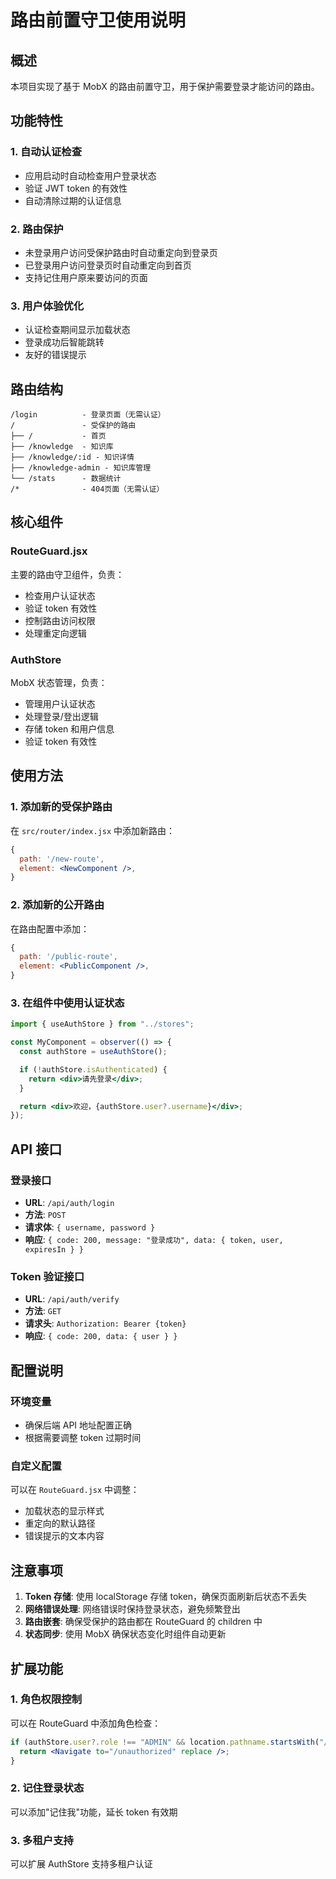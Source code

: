 # 路由前置守卫使用说明

## 概述

本项目实现了基于 MobX 的路由前置守卫，用于保护需要登录才能访问的路由。

## 功能特性

### 1. 自动认证检查

- 应用启动时自动检查用户登录状态
- 验证 JWT token 的有效性
- 自动清除过期的认证信息

### 2. 路由保护

- 未登录用户访问受保护路由时自动重定向到登录页
- 已登录用户访问登录页时自动重定向到首页
- 支持记住用户原来要访问的页面

### 3. 用户体验优化

- 认证检查期间显示加载状态
- 登录成功后智能跳转
- 友好的错误提示

## 路由结构

```
/login          - 登录页面（无需认证）
/               - 受保护的路由
├── /           - 首页
├── /knowledge  - 知识库
├── /knowledge/:id - 知识详情
├── /knowledge-admin - 知识库管理
└── /stats      - 数据统计
/*              - 404页面（无需认证）
```

## 核心组件

### RouteGuard.jsx

主要的路由守卫组件，负责：

- 检查用户认证状态
- 验证 token 有效性
- 控制路由访问权限
- 处理重定向逻辑

### AuthStore

MobX 状态管理，负责：

- 管理用户认证状态
- 处理登录/登出逻辑
- 存储 token 和用户信息
- 验证 token 有效性

## 使用方法

### 1. 添加新的受保护路由

在 `src/router/index.jsx` 中添加新路由：

```jsx
{
  path: '/new-route',
  element: <NewComponent />,
}
```

### 2. 添加新的公开路由

在路由配置中添加：

```jsx
{
  path: '/public-route',
  element: <PublicComponent />,
}
```

### 3. 在组件中使用认证状态

```jsx
import { useAuthStore } from "../stores";

const MyComponent = observer(() => {
  const authStore = useAuthStore();

  if (!authStore.isAuthenticated) {
    return <div>请先登录</div>;
  }

  return <div>欢迎，{authStore.user?.username}</div>;
});
```

## API 接口

### 登录接口

- **URL**: `/api/auth/login`
- **方法**: `POST`
- **请求体**: `{ username, password }`
- **响应**: `{ code: 200, message: "登录成功", data: { token, user, expiresIn } }`

### Token 验证接口

- **URL**: `/api/auth/verify`
- **方法**: `GET`
- **请求头**: `Authorization: Bearer {token}`
- **响应**: `{ code: 200, data: { user } }`

## 配置说明

### 环境变量

- 确保后端 API 地址配置正确
- 根据需要调整 token 过期时间

### 自定义配置

可以在 `RouteGuard.jsx` 中调整：

- 加载状态的显示样式
- 重定向的默认路径
- 错误提示的文本内容

## 注意事项

1. **Token 存储**: 使用 localStorage 存储 token，确保页面刷新后状态不丢失
2. **网络错误处理**: 网络错误时保持登录状态，避免频繁登出
3. **路由嵌套**: 确保受保护的路由都在 RouteGuard 的 children 中
4. **状态同步**: 使用 MobX 确保状态变化时组件自动更新

## 扩展功能

### 1. 角色权限控制

可以在 RouteGuard 中添加角色检查：

```jsx
if (authStore.user?.role !== "ADMIN" && location.pathname.startsWith("/admin")) {
  return <Navigate to="/unauthorized" replace />;
}
```

### 2. 记住登录状态

可以添加"记住我"功能，延长 token 有效期

### 3. 多租户支持

可以扩展 AuthStore 支持多租户认证

